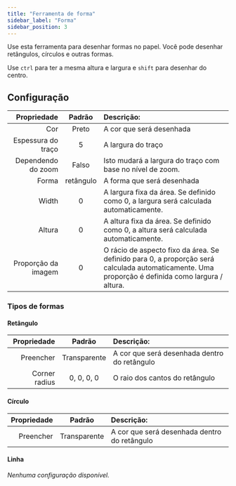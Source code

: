 ```yaml
---
title: "Ferramenta de forma"
sidebar_label: "Forma"
sidebar_position: 3
---
```



Use esta ferramenta para desenhar formas no papel. Você pode desenhar retângulos, círculos e outras formas.

Use `ctrl` para ter a mesma altura e largura e `shift` para desenhar do centro.

## Configuração

|         Propriedade |  Padrão   | Descrição:                                                                                                                                       |
| -------------------:|:---------:|:------------------------------------------------------------------------------------------------------------------------------------------------ |
|                 Cor |   Preto   | A cor que será desenhada                                                                                                                         |
|  Espessura do traço |     5     | A largura do traço                                                                                                                               |
|  Dependendo do zoom |   Falso   | Isto mudará a largura do traço com base no nível de zoom.                                                                                        |
|               Forma | retângulo | A forma que será desenhada                                                                                                                       |
|               Width |     0     | A largura fixa da área. Se definido como 0, a largura será calculada automaticamente.                                                            |
|              Altura |     0     | A altura fixa da área. Se definido como 0, a altura será calculada automaticamente.                                                              |
| Proporção da imagem |     0     | O rácio de aspecto fixo da área. Se definido para 0, a proporção será calculada automaticamente. Uma proporção é definida como largura / altura. |

### Tipos de formas

#### Retângulo

|   Propriedade |    Padrão    | Descrição:                                   |
| -------------:|:------------:|:-------------------------------------------- |
|     Preencher | Transparente | A cor que será desenhada dentro do retângulo |
| Corner radius |  0, 0, 0, 0  | O raio dos cantos do retângulo               |

#### Círculo

| Propriedade |    Padrão    | Descrição:                                   |
| -----------:|:------------:|:-------------------------------------------- |
|   Preencher | Transparente | A cor que será desenhada dentro do retângulo |

#### Linha

*Nenhuma configuração disponível.*
